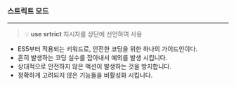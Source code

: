 ### 스트릭트 모드

---
> 💡 **use srtrict** 지시자를 상단에 선언하여 사용

- ES5부터 적용되는 키워드로, 안전한 코딩을 위한 하나의 가이드인이다.
- 흔히 발생하는 코딩 실수를 잡아내서 예외를 발생 시킵니다.
- 상대적으로 안전하지 않은 액션이 발생하는 것을 방지합니다.
- 정확하게 고려되지 않은 기능들을 비활성화 시킵니다.
